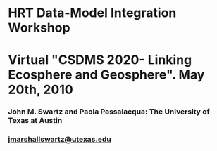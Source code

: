 # HRT Data-Model Integration Workshop
# Virtual "CSDMS 2020- Linking Ecosphere and Geosphere". May 20th, 2010
### John M. Swartz and Paola Passalacqua: The University of Texas at Austin
### jmarshallswartz@utexas.edu
